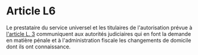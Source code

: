 # Article L6

Le prestataire du service universel et les titulaires de l'autorisation prévue à [l'article L. 3][1] communiquent aux autorités judiciaires qui en font la demande en matière pénale et à l'administration fiscale les changements de domicile dont ils ont connaissance.

 [1]: /affichCodeArticle.do?cidTexte=LEGITEXT000006070987&idArticle=LEGIARTI000006465304&dateTexte=&categorieLien=cid